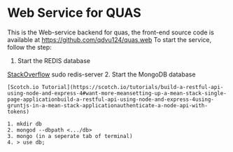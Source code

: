 # Web Service for QUAS

This is the Web-service backend for quas, the front-end source code is available at https://github.com/qdvu124/quas.web
To start the service, follow the step:

1. Start the REDIS database

  [StackOverflow](http://stackoverflow.com/questions/23496546/start-redis-server-with-config-file)
  sudo redis-server
2. Start the MongoDB database

	[Scotch.io Tutorial](https://scotch.io/tutorials/build-a-restful-api-using-node-and-express-4#want-more-meansetting-up-a-mean-stack-single-page-applicationbuild-a-restful-api-using-node-and-express-4using-gruntjs-in-a-mean-stack-applicationauthenticate-a-node-api-with-tokens)
	
	1. mkdir db
	2. mongod --dbpath <.../db>
	3. mongo (in a seperate tab of terminal)
	4. > use db;

